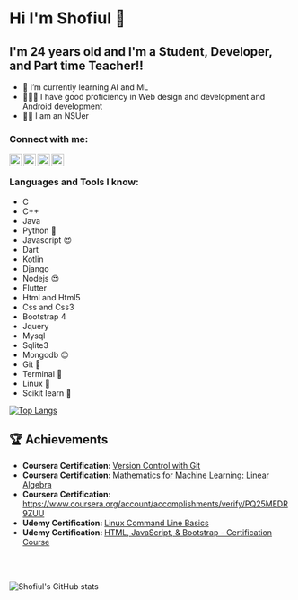 # Hi  I'm Shofiul 👋

## I'm 24 years old and I'm a Student, Developer, and Part time Teacher!!

- 🌱 I’m currently learning AI and ML
- 👨🏼‍💻 I have good proficiency in Web design and development and Android development 
- 🧑‍🎓 I am an NSUer 

### Connect with me:

[<img align="left" alt="Shofiul_insta" width="22px" src="https://cdn.jsdelivr.net/npm/simple-icons@v3/icons/facebook.svg" />][facebook]
[<img align="left" alt="Shofiul_linkedin" width="22px" src="https://cdn.jsdelivr.net/npm/simple-icons@v3/icons/linkedin.svg" />][linkedin]
[<img align="left" alt="Shofiul_insta" width="22px" src="https://cdn.jsdelivr.net/npm/simple-icons@v3/icons/instagram.svg" />][instagram]
[<img align="left" alt="Shofiul_youtube" width="22px" src="https://cdn.jsdelivr.net/npm/simple-icons@v3/icons/youtube.svg" />][youtube]
<br />



### Languages and Tools I know:
<ul>
    <li>C</li>
    <li>C++</l>
    <li>Java</li>
    <li>Python 🐍</li>
    <li>Javascript 😍</li>
    <li>Dart</li>
    <li>Kotlin</li>
    <li>Django</li>
    <li>Nodejs 😍</li>
    <li>Flutter</li>
    <li>Html and Html5</li>
    <li>Css and Css3</li>
    <li>Bootstrap 4</li>
    <li>Jquery</li>
    <li>Mysql</li>
    <li>Sqlite3</li>
    <li>Mongodb 😍</li>
    <li>Git 🔨</li>
    <li>Terminal 🚀</li>
    <li>Linux 🐧</li>
    <li>Scikit learn 🤩</li>
</ul>

[![Top Langs](https://github-readme-stats.vercel.app/api/top-langs/?username=Shofiul735&langs_count=10&hide=html,css)](https://github.com/Shofiul735/)


## :trophy: Achievements

<ul>
   <li>
      <b>Coursera Certification: </b> <a href="https://www.coursera.org/account/accomplishments/verify/MG5AA94R6ZZR" >Version Control with Git</a>
   </li>
   <li>
     <b>Coursera Certification: </b><a href="https://www.coursera.org/account/accomplishments/verify/7DW8KP59Z8NT"> Mathematics for Machine Learning: Linear Algebra</a>
   </li>
   <li>
     <b>Coursera Certification: </b><a href="https://www.coursera.org/account/accomplishments/verify/PQ25MEDR9ZUU"> https://www.coursera.org/account/accomplishments/verify/PQ25MEDR9ZUU</a>
   </li>
    <li>
     <b>Udemy Certification: </b><a href="https://www.udemy.com/certificate/UC-fa0428fc-4147-46e6-ac18-075e76e9d9d6/"> Linux Command Line Basics</a>
   </li>
  <li>
     <b>Udemy Certification: </b><a href="https://www.udemy.com/certificate/UC-7e9226ca-d975-471a-95a0-906a2aa97292/"> HTML, JavaScript, & Bootstrap - Certification Course</a>
   </li>
</ul>


<br/>
<br/>

![Shofiul's GitHub stats](https://github-readme-stats.vercel.app/api?username=Shofiul735&theme=merko&show_icons=true)



[youtube]: https://www.youtube.com/channel/UC-xX9nLYFSRCX20wGYMqnGw
[instagram]: https://www.instagram.com/shofiul_/
[linkedin]: https://www.linkedin.com/in/shofiul/
[facebook]: https://www.facebook.com/shofiul.islam.me/


